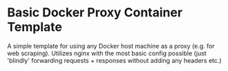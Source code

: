 # Basic Docker Proxy Container Template
A simple template for using any Docker host machine as a proxy (e.g. for web scraping). Utilizes nginx with the most basic config possible (just 'blindly' forwarding requests + responses without adding any headers etc.)
